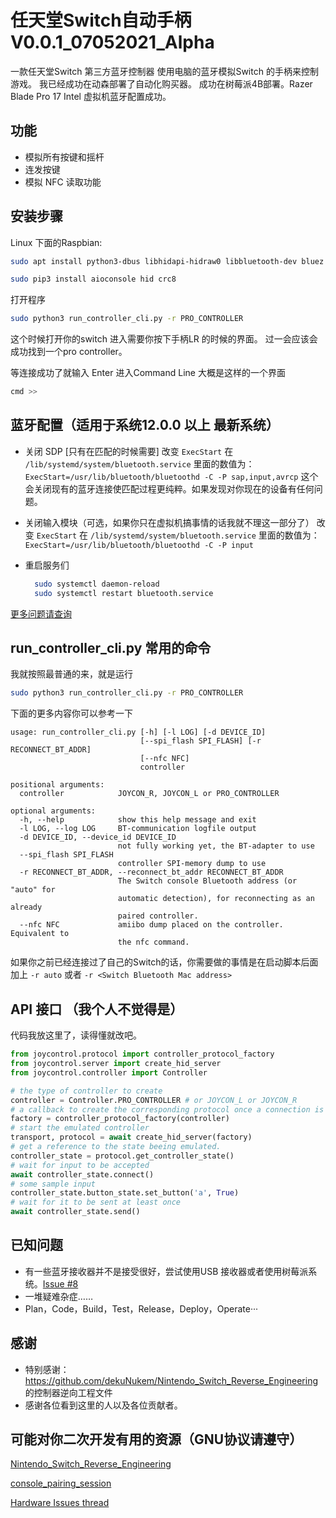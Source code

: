 # 任天堂Switch自动手柄 V0.0.1_07052021_Alpha

一款任天堂Switch 第三方蓝牙控制器
使用电脑的蓝牙模拟Switch 的手柄来控制游戏。
我已经成功在动森部署了自动化购买器。
成功在树莓派4B部署。Razer Blade Pro 17 Intel 虚拟机蓝牙配置成功。

## 功能
* 模拟所有按键和摇杆
* 连发按键
* 模拟 NFC 读取功能

## 安装步骤
Linux 下面的Raspbian:
```bash
sudo apt install python3-dbus libhidapi-hidraw0 libbluetooth-dev bluez
```
```bash
sudo pip3 install aioconsole hid crc8
```
打开程序
```bash
sudo python3 run_controller_cli.py -r PRO_CONTROLLER
```
这个时候打开你的switch 进入需要你按下手柄LR 的时候的界面。
过一会应该会成功找到一个pro controller。

等连接成功了就输入 Enter 进入Command Line 大概是这样的一个界面
```bash
cmd >> 
```

## 蓝牙配置（适用于系统12.0.0 以上 最新系统）
- 关闭 SDP [只有在匹配的时候需要]
  改变 `ExecStart` 在 `/lib/systemd/system/bluetooth.service` 里面的数值为： `ExecStart=/usr/lib/bluetooth/bluetoothd -C -P sap,input,avrcp`
  这个会关闭现有的蓝牙连接使匹配过程更纯粹。如果发现对你现在的设备有任何问题。
  
- 关闭输入模块（可选，如果你只在虚拟机搞事情的话我就不理这一部分了）
改变 `ExecStart` 在 `/lib/systemd/system/bluetooth.service` 里面的数值为： `ExecStart=/usr/lib/bluetooth/bluetoothd -C -P input` 


- 重启服务们
  ```bash
    sudo systemctl daemon-reload
    sudo systemctl restart bluetooth.service
  ```
[更多问题请查询](https://github.com/Poohl/joycontrol/issues/4) 

## run_controller_cli.py 常用的命令
我就按照最普通的来，就是运行
```bash
sudo python3 run_controller_cli.py -r PRO_CONTROLLER
```

下面的更多内容你可以参考一下

```
usage: run_controller_cli.py [-h] [-l LOG] [-d DEVICE_ID]
                             [--spi_flash SPI_FLASH] [-r RECONNECT_BT_ADDR]
                             [--nfc NFC]
                             controller

positional arguments:
  controller            JOYCON_R, JOYCON_L or PRO_CONTROLLER

optional arguments:
  -h, --help            show this help message and exit
  -l LOG, --log LOG     BT-communication logfile output
  -d DEVICE_ID, --device_id DEVICE_ID
                        not fully working yet, the BT-adapter to use
  --spi_flash SPI_FLASH
                        controller SPI-memory dump to use
  -r RECONNECT_BT_ADDR, --reconnect_bt_addr RECONNECT_BT_ADDR
                        The Switch console Bluetooth address (or "auto" for
                        automatic detection), for reconnecting as an already
                        paired controller.
  --nfc NFC             amiibo dump placed on the controller. Equivalent to
                        the nfc command.
```

如果你之前已经连接过了自己的Switch的话，你需要做的事情是在启动脚本后面加上 `-r auto` 或者  `-r <Switch Bluetooth Mac address>`

## API 接口 （我个人不觉得是）
代码我放这里了，读得懂就改吧。
```python
from joycontrol.protocol import controller_protocol_factory
from joycontrol.server import create_hid_server
from joycontrol.controller import Controller

# the type of controller to create
controller = Controller.PRO_CONTROLLER # or JOYCON_L or JOYCON_R
# a callback to create the corresponding protocol once a connection is established
factory = controller_protocol_factory(controller)
# start the emulated controller
transport, protocol = await create_hid_server(factory)
# get a reference to the state beeing emulated.
controller_state = protocol.get_controller_state()
# wait for input to be accepted
await controller_state.connect()
# some sample input
controller_state.button_state.set_button('a', True)
# wait for it to be sent at least once
await controller_state.send()
```

## 已知问题
- 有一些蓝牙接收器并不是接受很好，尝试使用USB 接收器或者使用树莓派系统。[Issue #8](https://github.com/mart1nro/joycontrol/issues/8)
- 一堆疑难杂症……
- Plan，Code，Build，Test，Release，Deploy，Operate···

## 感谢
- 特别感谢： https://github.com/dekuNukem/Nintendo_Switch_Reverse_Engineering 的控制器逆向工程文件
- 感谢各位看到这里的人以及各位贡献者。

## 可能对你二次开发有用的资源（GNU协议请遵守）

[Nintendo_Switch_Reverse_Engineering](https://github.com/dekuNukem/Nintendo_Switch_Reverse_Engineering)

[console_pairing_session](https://github.com/timmeh87/switchnotes/blob/master/console_pairing_session)

[Hardware Issues thread](https://github.com/Poohl/joycontrol/issues/4)
